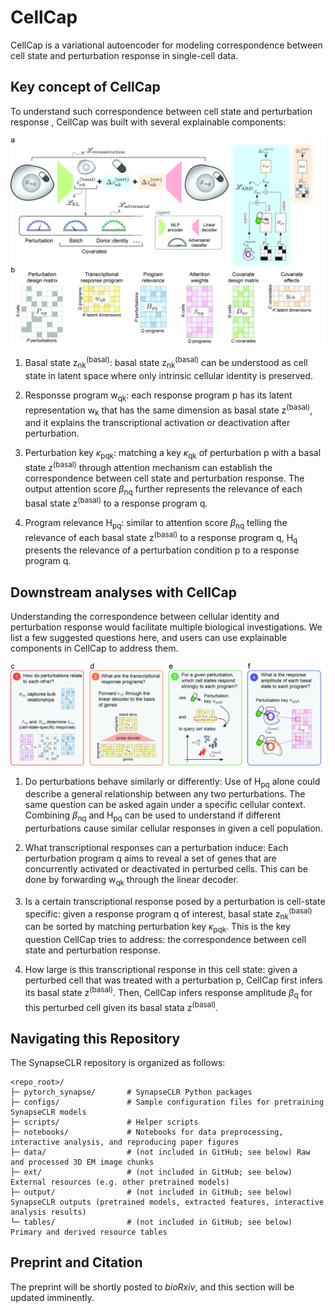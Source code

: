 CellCap
==========

CellCap is a variational autoencoder for modeling correspondence between cell state and perturbation response in single-cell data.

Key concept of CellCap
-------------------------------
To understand such correspondence between cell state and perturbation response , CellCap was built with several explainable components:

![alt text](https://github.com/broadinstitute/CellCap/blob/main/docs/source/_static/design/Figure1.jpg?raw=false)

1. Basal state z<sub>nk</sub><sup>(basal)</sup>: basal state z<sub>nk</sub><sup>(basal)</sup> can be understood as cell state in latent space where only intrinsic
cellular identity is preserved.

2. Responsse program w<sub>qk</sub>: each response program p has its latent representation w<sub>k</sub> that has the same dimension as
basal state z<sup>(basal)</sup>, and it explains the transcriptional activation or deactivation after perturbation.

3. Perturbation key $\kappa$<sub>pqk</sub>: matching a key $\kappa$<sub>qk</sub> of perturbation p with a basal state z<sup>(basal)</sup> through attention mechanism can establish the correspondence between cell state and perturbation response. The output attention score $\beta$<sub>nq</sub> further represents the relevance of each basal state z<sup>(basal)</sup> to a response program q.

4. Program relevance H<sub>pq</sub>: similar to attention score $\beta$<sub>nq</sub> telling the relevance of each basal state z<sup>(basal)</sup> to a response program q, H<sub>q</sub> presents the relevance of a perturbation condition p to a response program q.

Downstream analyses with CellCap
---------------------------------------------------------

Understanding the correspondence between cellular identity and perturbation response would facilitate multiple
biological investigations. We list a few suggested questions here, and users can use explainable components in CellCap
to address them.

![alt text](https://github.com/broadinstitute/CellCap/blob/main/docs/source/_static/design/Figure2.jpg?raw=false)

1. Do perturbations behave similarly or differently: Use of H<sub>pq</sub> alone could describe a general relationship between any two perturbations. The same question can be asked again under a specific cellular context. Combining $\beta$<sub>nq</sub> and H<sub>pq</sub> can be used to understand if different perturbations cause similar cellular responses in given a cell population.

2. What transcriptional responses can a perturbation induce: Each perturbation program q aims to reveal a set of genes that are concurrently activated or deactivated in perturbed cells. This can be done by forwarding w<sub>qk</sub> through the linear decoder.

3. Is a certain transcriptional response posed by a perturbation is cell-state specific: given a response program q
of interest, basal state z<sub>nk</sub><sup>(basal)</sup> can be sorted by matching perturbation key $\kappa$<sub>pqk</sub>. This is the key question CellCap
tries to address: the correspondence between cell state and perturbation response.

4. How large is this transcriptional response in this cell state: given a perturbed cell that was treated with a
perturbation p, CellCap first infers its basal state z<sup>(basal)</sup>. Then, CellCap infers response amplitude $\beta$<sub>q</sub> for this perturbed cell
given its basal stata z<sup>(basal)</sup>.

Navigating this Repository
------------------

The SynapseCLR repository is organized as follows:
```
<repo_root>/
├─ pytorch_synapse/       # SynapseCLR Python packages
├─ configs/               # Sample configuration files for pretraining SynapseCLR models
├─ scripts/               # Helper scripts
├─ notebooks/             # Notebooks for data preprocessing, interactive analysis, and reproducing paper figures
├─ data/                  # (not included in GitHub; see below) Raw and processed 3D EM image chunks
├─ ext/                   # (not included in GitHub; see below) External resources (e.g. other pretrained models)
├─ output/                # (not included in GitHub; see below) SynapseCLR outputs (pretrained models, extracted features, interactive analysis results)
└─ tables/                # (not included in GitHub; see below) Primary and derived resource tables
```

Preprint and Citation
--------------

The preprint will be shortly posted to *bioRxiv*, and this section will be updated imminently.

